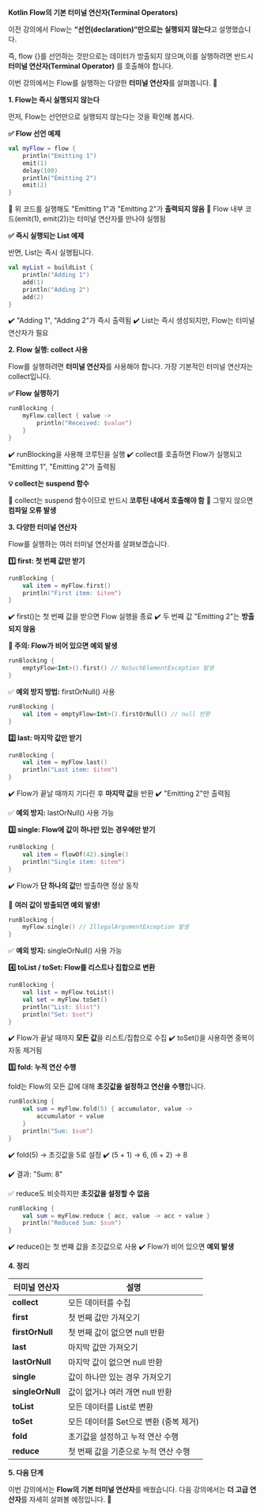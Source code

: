 **Kotlin Flow의 기본 터미널 연산자(Terminal Operators)**

이전 강의에서 Flow는 **“선언(declaration)“만으로는 실행되지 않는다**고 설명했습니다.

즉, flow {}를 선언하는 것만으로는 데이터가 방출되지 않으며,이를 실행하려면 반드시 **터미널 연산자(Terminal Operator)** 를 호출해야 합니다.

이번 강의에서는 Flow를 실행하는 다양한 **터미널 연산자**를 살펴봅니다. 🚀

**1. Flow는 즉시 실행되지 않는다**

먼저, Flow는 선언만으로 실행되지 않는다는 것을 확인해 봅시다.

**✅ Flow 선언 예제**

```kotlin
val myFlow = flow {
    println("Emitting 1")
    emit(1)
    delay(100)
    println("Emitting 2")
    emit(2)
}
```

🔴 위 코드를 실행해도 "Emitting 1"과 "Emitting 2"가 **출력되지 않음**
🔴 Flow 내부 코드(emit(1), emit(2))는 터미널 연산자를 만나야 실행됨

**✅ 즉시 실행되는 List 예제**

반면, List는 즉시 실행됩니다.

```kotlin
val myList = buildList {
    println("Adding 1")
    add(1)
    println("Adding 2")
    add(2)
}
```

✔️ "Adding 1", "Adding 2"가 즉시 출력됨
✔️ List는 즉시 생성되지만, Flow는 터미널 연산자가 필요

**2. Flow 실행: collect 사용**

Flow를 실행하려면 **터미널 연산자**를 사용해야 합니다.
가장 기본적인 터미널 연산자는 collect입니다.

**✅ Flow 실행하기**

```kotlin
runBlocking {
    myFlow.collect { value ->
        println("Received: $value")
    }
}
```

✔️ runBlocking을 사용해 코루틴을 실행
✔️ collect를 호출하면 Flow가 실행되고 "Emitting 1", "Emitting 2"가 출력됨

**💡 collect는 suspend 함수**

🔴 collect는 suspend 함수이므로 반드시 **코루틴 내에서 호출해야 함**
🔴 그렇지 않으면 **컴파일 오류 발생**

**3. 다양한 터미널 연산자**

Flow를 실행하는 여러 터미널 연산자를 살펴보겠습니다.

**1️⃣ first: 첫 번째 값만 받기**

```kotlin
runBlocking {
    val item = myFlow.first()
    println("First item: $item")
}
```

✔️ first()는 첫 번째 값을 받으면 Flow 실행을 종료
✔️ 두 번째 값 "Emitting 2"는 **방출되지 않음**

**🚨 주의: Flow가 비어 있으면 예외 발생**

```kotlin
runBlocking {
    emptyFlow<Int>().first() // NoSuchElementException 발생
}
```

✅ **예외 방지 방법:** firstOrNull() 사용

```kotlin
runBlocking {
    val item = emptyFlow<Int>().firstOrNull() // null 반환
}
```

**2️⃣ last: 마지막 값만 받기**

```kotlin
runBlocking {
    val item = myFlow.last()
    println("Last item: $item")
}
```

✔️ Flow가 끝날 때까지 기다린 후 **마지막 값**을 반환
✔️ "Emitting 2"만 출력됨

✅ **예외 방지:** lastOrNull() 사용 가능

**3️⃣ single: Flow에 값이 하나만 있는 경우에만 받기**

```kotlin
runBlocking {
    val item = flowOf(42).single()
    println("Single item: $item")
}
```

✔️ Flow가 **단 하나의 값**만 방출하면 정상 동작

🔴 **여러 값이 방출되면 예외 발생!**

```kotlin
runBlocking {
    myFlow.single() // IllegalArgumentException 발생
}
```

✅ **예외 방지:** singleOrNull() 사용 가능

**4️⃣ toList / toSet: Flow를 리스트나 집합으로 변환**

```kotlin
runBlocking {
    val list = myFlow.toList()
    val set = myFlow.toSet()
    println("List: $list")
    println("Set: $set")
}
```

✔️ Flow가 끝날 때까지 **모든 값**을 리스트/집합으로 수집
✔️ toSet()을 사용하면 중복이 자동 제거됨

**5️⃣ fold: 누적 연산 수행**

  

fold는 Flow의 모든 값에 대해 **초깃값을 설정하고 연산을 수행**합니다.

```kotlin
runBlocking {
    val sum = myFlow.fold(5) { accumulator, value ->
        accumulator + value
    }
    println("Sum: $sum")
}
```

✔️ fold(5) → 초깃값을 5로 설정
✔️ (5 + 1) → 6, (6 + 2) → 8

✔️ 결과: "Sum: 8"

  

✅ reduce도 비슷하지만 **초깃값을 설정할 수 없음**

```kotlin
runBlocking {
    val sum = myFlow.reduce { acc, value -> acc + value }
    println("Reduced Sum: $sum")
}
```

✔️ reduce()는 첫 번째 값을 초깃값으로 사용
✔️ Flow가 비어 있으면 **예외 발생**

**4. 정리**

|**터미널 연산자**|**설명**|
|---|---|
|**collect**|모든 데이터를 수집|
|**first**|첫 번째 값만 가져오기|
|**firstOrNull**|첫 번째 값이 없으면 null 반환|
|**last**|마지막 값만 가져오기|
|**lastOrNull**|마지막 값이 없으면 null 반환|
|**single**|값이 하나만 있는 경우 가져오기|
|**singleOrNull**|값이 없거나 여러 개면 null 반환|
|**toList**|모든 데이터를 List로 변환|
|**toSet**|모든 데이터를 Set으로 변환 (중복 제거)|
|**fold**|초기값을 설정하고 누적 연산 수행|
|**reduce**|첫 번째 값을 기준으로 누적 연산 수행|

**5. 다음 단계**

이번 강의에서는 **Flow의 기본 터미널 연산자**를 배웠습니다.
다음 강의에서는 **더 고급 연산자**를 자세히 살펴볼 예정입니다. 🚀